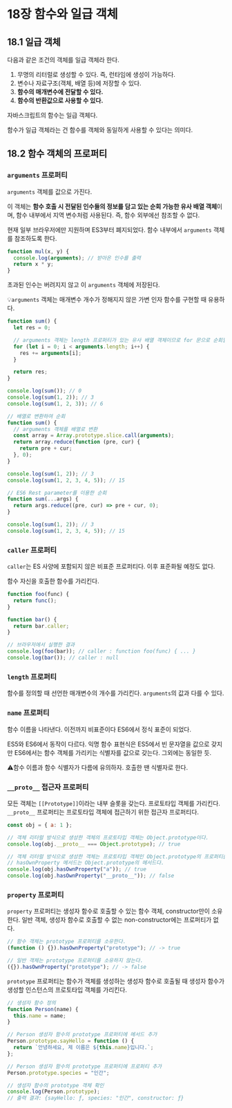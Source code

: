 # 18장 함수와 일급 객체

## 18.1 일급 객체

다음과 같은 조건의 객체를 일급 객체라 한다.

1. 무명의 리터럴로 생성할 수 있다. 즉, 런타임에 생성이 가능하다.
2. 변수나 자료구조(객체, 배열 등)에 저장할 수 있다.
3. **함수의 매개변수에 전달할 수 있다.**
4. **함수의 반환값으로 사용할 수 있다.**

자바스크립트의 함수는 일급 객체다.

함수가 일급 객체라는 건 함수를 객체와 동일하게 사용할 수 있다는 의미다.

## 18.2 함수 객체의 프로퍼티

### `arguments` 프로퍼티

`arguments` 객체를 값으로 가진다.

이 객체는 **함수 호출 시 전달된 인수들의 정보를 담고 있는 순회 가능한 유사 배열 객체**이며, 함수 내부에서 지역 변수처럼 사용된다. 즉, 함수 외부에선 참조할 수 없다.

현재 일부 브라우저에만 지원하며 ES3부터 폐지되었다. 함수 내부에서 `arguments` 객체를 참조하도록 한다.

```js
function mul(x, y) {
  console.log(arguments); // 받아온 인수를 출력
  return x * y;
}
```

초과된 인수는 버려지지 않고 이 `arguments` 객체에 저장된다.

💡`arguments` 객체는 매개변수 개수가 정해지지 않은 가변 인자 함수를 구현할 때 유용하다.

```js
function sum() {
  let res = 0;

  // arguments 객체는 length 프로퍼티가 있는 유사 배열 객체이므로 for 문으로 순회할 수 있다.
  for (let i = 0; i < arguments.length; i++) {
    res += arguments[i];
  }

  return res;
}

console.log(sum()); // 0
console.log(sum(1, 2)); // 3
console.log(sum(1, 2, 3)); // 6

// 배열로 변환하여 순회
function sum() {
  // arguments 객체를 배열로 변환
  const array = Array.prototype.slice.call(arguments);
  return array.reduce(function (pre, cur) {
    return pre + cur;
  }, 0);
}

console.log(sum(1, 2)); // 3
console.log(sum(1, 2, 3, 4, 5)); // 15

// ES6 Rest parameter를 이용한 순회
function sum(...args) {
  return args.reduce((pre, cur) => pre + cur, 0);
}

console.log(sum(1, 2)); // 3
console.log(sum(1, 2, 3, 4, 5)); // 15
```

### `caller` 프로퍼티

`caller`는 ES 사양에 포함되지 않은 비표준 프로퍼티다. 이후 표준화될 예정도 없다.

함수 자신을 호출한 함수를 가리킨다.

```js
function foo(func) {
  return func();
}

function bar() {
  return bar.caller;
}

// 브라우저에서 실행한 결과
console.log(foo(bar)); // caller : function foo(func) { ... }
console.log(bar()); // caller : null
```

### `length` 프로퍼티

함수를 정의할 때 선언한 매개변수의 개수를 가리킨다. `arguments`의 값과 다를 수 있다.

### `name` 프로퍼티

함수 이름을 나타낸다. 이전까지 비표준이다 ES6에서 정식 표준이 되었다.

ES5와 ES6에서 동작이 다르다. 익명 함수 표현식은 ES5에서 빈 문자열을 값으로 갖지만 ES6에서는 함수 객체를 가리키는 식별자를 값으로 갖는다. 그외에는 동일한 듯.

⚠️함수 이름과 함수 식별자가 다름에 유의하자. 호출한 땐 식별자로 한다.

### `__proto__` 접근자 프로퍼티

모든 객체는 `[[Prototype]]`이라는 내부 슬롯을 갖는다. 프로토타입 객체를 가리킨다. `__proto__` 프로퍼티는 프로토타입 객체에 접근하기 위한 접근자 프로퍼티다.

```js
const obj = { a: 1 };

// 객체 리터럴 방식으로 생성한 객체의 프로토타입 객체는 Object.prototype이다.
console.log(obj.__proto__ === Object.prototype); // true

// 객체 리터럴 방식으로 생성한 객체는 프로토타입 객체인 Object.prototype의 프로퍼티를 상속받는다.
// hasOwnProperty 메서드는 Object.prototype의 메서드다.
console.log(obj.hasOwnProperty("a")); // true
console.log(obj.hasOwnProperty("__proto__")); // false
```

### `property` 프로퍼티

`property` 프로퍼티는 생성자 함수로 호출할 수 있는 함수 객체, constructor만이 소유한다. 일반 객체, 생성자 함수로 호출할 수 없는 non-constructor에는 프로퍼티가 없다.

```js
// 함수 객체는 prototype 프로퍼티를 소유한다.
(function () {}).hasOwnProperty("prototype"); // -> true

// 일반 객체는 prototype 프로퍼티를 소유하지 않는다.
({}).hasOwnProperty("prototype"); // -> false
```

`prototype` 프로퍼티는 함수가 객체를 생성하는 생성자 함수로 호출될 때 생성자 함수가 생성할 인스턴스의 프로토타입 객체를 가리킨다.

```js
// 생성자 함수 정의
function Person(name) {
  this.name = name;
}

// Person 생성자 함수의 prototype 프로퍼티에 메서드 추가
Person.prototype.sayHello = function () {
  return `안녕하세요, 제 이름은 ${this.name}입니다.`;
};

// Person 생성자 함수의 prototype 프로퍼티에 프로퍼티 추가
Person.prototype.species = "인간";

// 생성자 함수의 prototype 객체 확인
console.log(Person.prototype);
// 출력 결과: {sayHello: ƒ, species: "인간", constructor: ƒ}
```
